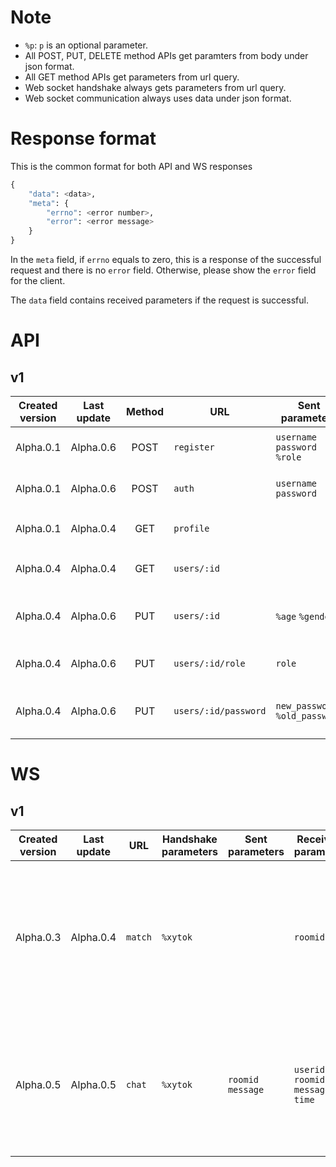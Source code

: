 # Note
+ `%p`: `p` is an optional parameter.
+ All POST, PUT, DELETE method APIs get paramters from body under json format.
+ All GET method APIs get parameters from url query.
+ Web socket handshake always gets parameters from url query.
+ Web socket communication always uses data under json format.

# Response format
This is the common format for both API and WS responses
```py
{
    "data": <data>,
    "meta": {
        "errno": <error number>,
        "error": <error message>
    }
}
```
In the `meta` field, if `errno` equals to zero, this is a response of the successful request and there is no `error` field. Otherwise, please show the `error` field for the client.

The `data` field contains received parameters if the request is successful.


# API
## v1
|Created version|Last update|Method|URL|Sent parameters|Received parameters|Behavior|
|:----:|:------:|:------:|-------------|----------------|----|---------------------|
|Alpha.0.1|Alpha.0.6|POST|`register`|`username` `password` `%role`||Register a user with a specific role|
|Alpha.0.1|Alpha.0.6|POST|`auth`|`username` `password`|`id` `username` `role` `%age` `%gender`|Get an authenticated cookie|
|Alpha.0.1|Alpha.0.4|GET|`profile`||`id` `username` `role` `%age` `%gender`|Get the profile|
|Alpha.0.4|Alpha.0.4|GET|`users/:id`||`id` `username` `role` `%age` `%gender`|Get user's profile by userid|
|Alpha.0.4|Alpha.0.6|PUT|`users/:id`|`%age` `%gender`||Update user's age, gender by userid|
|Alpha.0.4|Alpha.0.6|PUT|`users/:id/role`|`role`||Update user's role by userid|
|Alpha.0.4|Alpha.0.6|PUT|`users/:id/password`|`new_password` `%old_password`||Update user's password by userid|


# WS
## v1
|Created version|Last update|URL|Handshake parameters|Sent parameters|Received parameter|Behavior|
|:----:|:----:|-------------|----------------|---------------------|---|---|
|Alpha.0.3|Alpha.0.4|`match`|`%xytok`||`roomid`|Request to push the current user to the matching queue and wait for a matching room|
|Alpha.0.5|Alpha.0.5|`chat`|`%xytok`|`roomid` `message`|`userid` `roomid` `message` `time`|A channel for sending and receiving messages from all rooms of the current user|
